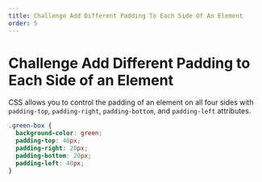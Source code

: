 ```yaml
---
title: Challenge Add Different Padding To Each Side Of An Element
order: 5
---
```

# Challenge Add Different Padding to Each Side of an Element

CSS allows you to control the padding of an element on all four sides with `padding-top`, `padding-right`, `padding-bottom`, and `padding-left` attributes.

```css
.green-box {
  background-color: green;
  padding-top: 40px;
  padding-right: 20px;
  padding-bottom: 20px;
  padding-left: 40px;
}
```
